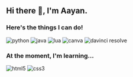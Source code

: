 ## Hi there 👋, I'm Aayan.
<h3>Here's the things I can do!</h3>
<p>
  <img alt="python" src="https://img.shields.io/badge/-Python-3776AB?style=flat-square&logo=python&logoColor=white" />
  <img alt="java" src="https://img.shields.io/badge/-Java-007396?style=flat-square&logo=java&logoColor=white" />
  <img alt="lua" src="https://img.shields.io/badge/-Lua-2C2D72?style=flat-square&logo=lua&logoColor=white" />
  <img alt="canva" src="https://img.shields.io/badge/-Canva-00C4CC?style=flat-square&logo=canva&logoColor=white" />
  <img alt="davinci resolve" src="https://img.shields.io/badge/-DaVinci%20Resolve-1C1C1C?style=flat-square&logo=davinciresolve&logoColor=white" />
</p>

<h3>At the moment, I'm learning...</h3>
<p>
  <img alt="html5" src="https://img.shields.io/badge/-HTML5-E34F26?style=flat-square&logo=html5&logoColor=white" />
  <img alt="css3" src="https://img.shields.io/badge/css3-%231572B6.svg?style=for-the-badge&logo=css3&logoColor=white" />
</p>

<!--
**aayanhussainw07/aayanhussainw07** is a ✨ _special_ ✨ repository because its `README.md` (this file) appears on your GitHub profile.

Here are some ideas to get you started:

- 🔭 I’m currently working on ...
- 🌱 I’m currently learning ...
- 👯 I’m looking to collaborate on ...
- 🤔 I’m looking for help with ...
- 💬 Ask me about ...
- 📫 How to reach me: ...
- 😄 Pronouns: ...
- ⚡ Fun fact: ...
-->
